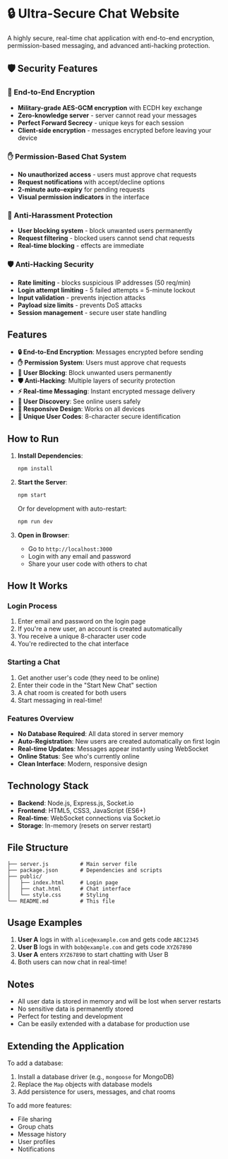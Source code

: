 # 🔒 Ultra-Secure Chat Website

A highly secure, real-time chat application with end-to-end encryption, permission-based messaging, and advanced anti-hacking protection.

## 🛡️ Security Features

### **🔐 End-to-End Encryption**
- **Military-grade AES-GCM encryption** with ECDH key exchange
- **Zero-knowledge server** - server cannot read your messages
- **Perfect Forward Secrecy** - unique keys for each session
- **Client-side encryption** - messages encrypted before leaving your device

### **✋ Permission-Based Chat System**
- **No unauthorized access** - users must approve chat requests
- **Request notifications** with accept/decline options
- **2-minute auto-expiry** for pending requests
- **Visual permission indicators** in the interface

### **🚫 Anti-Harassment Protection**
- **User blocking system** - block unwanted users permanently
- **Request filtering** - blocked users cannot send chat requests
- **Real-time blocking** - effects are immediate

### **🛡️ Anti-Hacking Security**
- **Rate limiting** - blocks suspicious IP addresses (50 req/min)
- **Login attempt limiting** - 5 failed attempts = 5-minute lockout
- **Input validation** - prevents injection attacks
- **Payload size limits** - prevents DoS attacks
- **Session management** - secure user state handling

## Features

- **🔒 End-to-End Encryption**: Messages encrypted before sending
- **✋ Permission System**: Users must approve chat requests  
- **🚫 User Blocking**: Block unwanted users permanently
- **🛡️ Anti-Hacking**: Multiple layers of security protection
- **⚡ Real-time Messaging**: Instant encrypted message delivery
- **👥 User Discovery**: See online users safely
- **📱 Responsive Design**: Works on all devices
- **🔑 Unique User Codes**: 8-character secure identification

## How to Run

1. **Install Dependencies**:
   ```bash
   npm install
   ```

2. **Start the Server**:
   ```bash
   npm start
   ```
   
   Or for development with auto-restart:
   ```bash
   npm run dev
   ```

3. **Open in Browser**:
   - Go to `http://localhost:3000`
   - Login with any email and password
   - Share your user code with others to chat

## How It Works

### Login Process
1. Enter email and password on the login page
2. If you're a new user, an account is created automatically
3. You receive a unique 8-character user code
4. You're redirected to the chat interface

### Starting a Chat
1. Get another user's code (they need to be online)
2. Enter their code in the "Start New Chat" section
3. A chat room is created for both users
4. Start messaging in real-time!

### Features Overview
- **No Database Required**: All data stored in server memory
- **Auto-Registration**: New users are created automatically on first login
- **Real-time Updates**: Messages appear instantly using WebSocket
- **Online Status**: See who's currently online
- **Clean Interface**: Modern, responsive design

## Technology Stack

- **Backend**: Node.js, Express.js, Socket.io
- **Frontend**: HTML5, CSS3, JavaScript (ES6+)
- **Real-time**: WebSocket connections via Socket.io
- **Storage**: In-memory (resets on server restart)

## File Structure

```
├── server.js          # Main server file
├── package.json       # Dependencies and scripts
├── public/
│   ├── index.html     # Login page
│   ├── chat.html      # Chat interface
│   └── style.css      # Styling
└── README.md          # This file
```

## Usage Examples

1. **User A** logs in with `alice@example.com` and gets code `ABC12345`
2. **User B** logs in with `bob@example.com` and gets code `XYZ67890`
3. **User A** enters `XYZ67890` to start chatting with User B
4. Both users can now chat in real-time!

## Notes

- All user data is stored in memory and will be lost when server restarts
- No sensitive data is permanently stored
- Perfect for testing and development
- Can be easily extended with a database for production use

## Extending the Application

To add a database:
1. Install a database driver (e.g., `mongoose` for MongoDB)
2. Replace the `Map` objects with database models
3. Add persistence for users, messages, and chat rooms

To add more features:
- File sharing
- Group chats
- Message history
- User profiles
- Notifications